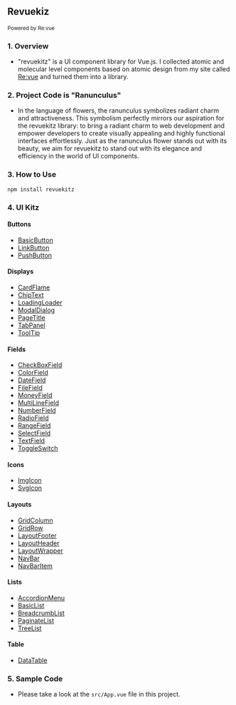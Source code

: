 ## Revuekiz

<small> Powered by Re:vue</small>

### 1. Overview

- "revuekitz" is a UI component library for Vue.js. I collected atomic and molecular level components based on atomic design from my site called [Re:vue](https://sh-revue.net/) and turned them into a library.

### 2. Project Code is "Ranunculus"

- In the language of flowers, the ranunculus symbolizes radiant charm and attractiveness. This symbolism perfectly mirrors our aspiration for the revuekitz library: to bring a radiant charm to web development and empower developers to create visually appealing and highly functional interfaces effortlessly. Just as the ranunculus flower stands out with its beauty, we aim for revuekitz to stand out with its elegance and efficiency in the world of UI components.

### 3. How to Use

```
npm install revuekitz
```

### 4. UI Kitz

#### Buttons

- [BasicButton](https://sh-revue.net/articles/vue/101_basic_button)
- [LinkButton](https://sh-revue.net/articles/vue/102_link_button)
- [PushButton](https://sh-revue.net/articles/vue/103_push_button)

#### Displays

- [CardFlame](https://sh-revue.net/articles/vue/201_card_flame)
- [ChipText](https://sh-revue.net/articles/vue/202_chip_text)
- [LoadingLoader](https://sh-revue.net/articles/vue/203_loading_loader)
- [ModalDialog](https://sh-revue.net/articles/vue/204_modal_dialog)
- [PageTitle](https://sh-revue.net/articles/vue/205_page_title)
- [TabPanel](https://sh-revue.net/articles/vue/206_tab_panel)
- [ToolTip](https://sh-revue.net/articles/vue/207_tool_tip_text)

#### Fields

- [CheckBoxField](https://sh-revue.net/articles/vue/301_check_box_field)
- [ColorField](https://sh-revue.net/articles/vue/302_color_field)
- [DateField](https://sh-revue.net/articles/vue/303_date_field)
- [FileField](https://sh-revue.net/articles/vue/304_file_field)
- [MoneyField](https://sh-revue.net/articles/vue/305_money_field)
- [MultiLineField](https://sh-revue.net/articles/vue/306_multi_lines_field)
- [NumberField](https://sh-revue.net/articles/vue/307_number_field)
- [RadioField](https://sh-revue.net/articles/vue/308_radio_field)
- [RangeField](https://sh-revue.net/articles/vue/309_range_field)
- [SelectField](https://sh-revue.net/articles/vue/310_select_field)
- [TextField](https://sh-revue.net/articles/vue/311_text_field)
- [ToggleSwitch](https://sh-revue.net/articles/vue/312_toggle_switch)

#### Icons

- [ImgIcon](https://sh-revue.net/articles/vue/401_ImgIcon)
- [SvgIcon](https://sh-revue.net/articles/vue/402_SvgIcon)

#### Layouts

- [GridColumn](https://sh-revue.net/articles/vue/501_grid_column)
- [GridRow](https://sh-revue.net/articles/vue/502_grid_row)
- [LayoutFooter](https://sh-revue.net/articles/vue/503_layout_footer)
- [LayoutHeader](https://sh-revue.net/articles/vue/504_layout_header)
- [LayoutWrapper](https://sh-revue.net/articles/vue/505_layout_wrapper)
- [NavBar](https://sh-revue.net/articles/vue/506_nav_bar)
- [NavBarItem](https://sh-revue.net/articles/vue/507_nav_list_item)

#### Lists

- [AccordionMenu](https://sh-revue.net/articles/vue/601_accordion_menu)
- [BasicList](https://sh-revue.net/articles/vue/602_basic_list)
- [BreadcrumbList](https://sh-revue.net/articles/vue/603_breadcumb_list)
- [PaginateList](https://sh-revue.net/articles/vue/604_paginate_navigation)
- [TreeList](https://sh-revue.net/articles/vue/605_tree_list)

#### Table

- [DataTable](https://sh-revue.net/articles/vue/701_data_table)

### 5. Sample Code

- Please take a look at the `src/App.vue` file in this project.
